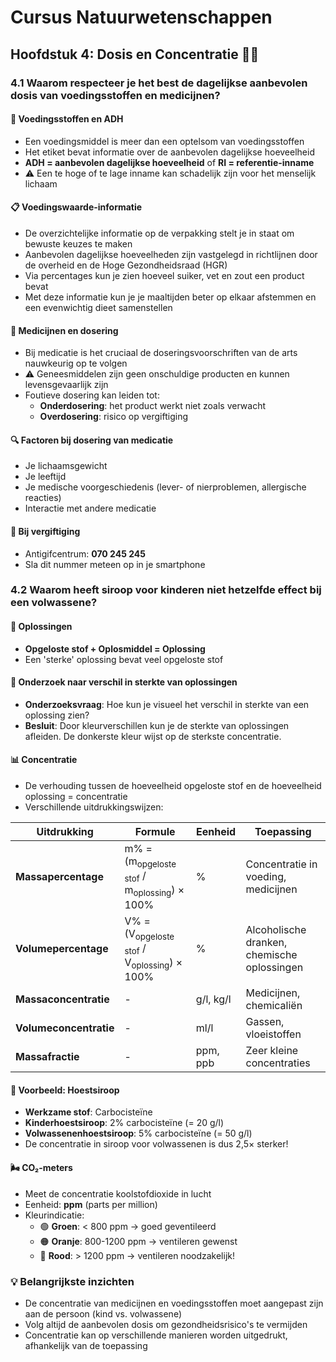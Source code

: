 # Cursus Natuurwetenschappen
## Hoofdstuk 4: Dosis en Concentratie 💊💧

### 4.1 Waarom respecteer je het best de dagelijkse aanbevolen dosis van voedingsstoffen en medicijnen?

#### 🥗 Voedingsstoffen en ADH
- Een voedingsmiddel is meer dan een optelsom van voedingsstoffen
- Het etiket bevat informatie over de aanbevolen dagelijkse hoeveelheid
- **ADH = aanbevolen dagelijkse hoeveelheid** of **RI = referentie-inname**
- ⚠️ Een te hoge of te lage inname kan schadelijk zijn voor het menselijk lichaam

#### 📋 Voedingswaarde-informatie
- De overzichtelijke informatie op de verpakking stelt je in staat om bewuste keuzes te maken
- Aanbevolen dagelijkse hoeveelheden zijn vastgelegd in richtlijnen door de overheid en de Hoge Gezondheidsraad (HGR)
- Via percentages kun je zien hoeveel suiker, vet en zout een product bevat
- Met deze informatie kun je je maaltijden beter op elkaar afstemmen en een evenwichtig dieet samenstellen

#### 💉 Medicijnen en dosering
- Bij medicatie is het cruciaal de doseringsvoorschriften van de arts nauwkeurig op te volgen
- ⚠️ Geneesmiddelen zijn geen onschuldige producten en kunnen levensgevaarlijk zijn
- Foutieve dosering kan leiden tot:
  - **Onderdosering**: het product werkt niet zoals verwacht
  - **Overdosering**: risico op vergiftiging

#### 🔍 Factoren bij dosering van medicatie
- Je lichaamsgewicht
- Je leeftijd
- Je medische voorgeschiedenis (lever- of nierproblemen, allergische reacties)
- Interactie met andere medicatie

#### 🚨 Bij vergiftiging
- Antigifcentrum: **070 245 245**
- Sla dit nummer meteen op in je smartphone

### 4.2 Waarom heeft siroop voor kinderen niet hetzelfde effect bij een volwassene?

#### 🧪 Oplossingen
- **Opgeloste stof + Oplosmiddel = Oplossing**
- Een 'sterke' oplossing bevat veel opgeloste stof

#### 🔬 Onderzoek naar verschil in sterkte van oplossingen
- **Onderzoeksvraag**: Hoe kun je visueel het verschil in sterkte van een oplossing zien?
- **Besluit**: Door kleurverschillen kun je de sterkte van oplossingen afleiden. De donkerste kleur wijst op de sterkste concentratie.

#### 📊 Concentratie
- De verhouding tussen de hoeveelheid opgeloste stof en de hoeveelheid oplossing = concentratie
- Verschillende uitdrukkingswijzen:

| Uitdrukking | Formule | Eenheid | Toepassing |
|-------------|---------|---------|------------|
| **Massapercentage** | m% = (m<sub>opgeloste stof</sub> / m<sub>oplossing</sub>) × 100% | % | Concentratie in voeding, medicijnen |
| **Volumepercentage** | V% = (V<sub>opgeloste stof</sub> / V<sub>oplossing</sub>) × 100% | % | Alcoholische dranken, chemische oplossingen |
| **Massaconcentratie** | - | g/l, kg/l | Medicijnen, chemicaliën |
| **Volumeconcentratie** | - | ml/l | Gassen, vloeistoffen |
| **Massafractie** | - | ppm, ppb | Zeer kleine concentraties |

#### 🧁 Voorbeeld: Hoestsiroop
- **Werkzame stof**: Carbocisteïne
- **Kinderhoestsiroop**: 2% carbocisteïne (= 20 g/l)
- **Volwassenenhoestsiroop**: 5% carbocisteïne (= 50 g/l)
- De concentratie in siroop voor volwassenen is dus 2,5× sterker!

#### 🌬️ CO₂-meters
- Meet de concentratie koolstofdioxide in lucht
- Eenheid: **ppm** (parts per million)
- Kleurindicatie:
  - 🟢 **Groen**: < 800 ppm → goed geventileerd
  - 🟠 **Oranje**: 800-1200 ppm → ventileren gewenst
  - 🔴 **Rood**: > 1200 ppm → ventileren noodzakelijk!

### 💡 Belangrijkste inzichten
- De concentratie van medicijnen en voedingsstoffen moet aangepast zijn aan de persoon (kind vs. volwassene)
- Volg altijd de aanbevolen dosis om gezondheidsrisico's te vermijden
- Concentratie kan op verschillende manieren worden uitgedrukt, afhankelijk van de toepassing
